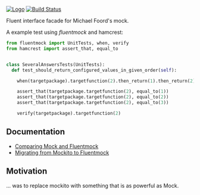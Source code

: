 [![Logo](https://raw.github.com/aelgru/fluentmock/master/docs/fluentmock-logo.png)](https://pypi.python.org/pypi/fluentmock) [![Build Status](https://travis-ci.org/aelgru/fluentmock.png?branch=master)](https://travis-ci.org/aelgru/fluentmock)

Fluent interface facade for Michael Foord's mock.

A example test using _fluentmock_ and hamcrest:
```python
from fluentmock import UnitTests, when, verify
from hamcrest import assert_that, equal_to


class SeveralAnswersTests(UnitTests):
  def test_should_return_configured_values_in_given_order(self):

    when(targetpackage).targetfunction(2).then_return(1).then_return(2).then_return(3)

    assert_that(targetpackage.targetfunction(2), equal_to(1))
    assert_that(targetpackage.targetfunction(2), equal_to(2))
    assert_that(targetpackage.targetfunction(2), equal_to(3))

    verify(targetpackage).targetfunction(2)
```

## Documentation

* [Comparing Mock and Fluentmock](https://github.com/aelgru/fluentmock/blob/master/docs/COMPARISON.md)
* [Migrating from Mockito to Fluentmock](https://github.com/aelgru/fluentmock/blob/master/docs/MIGRATION.md)

## Motivation

... was to replace mockito with something that is as powerful as Mock.
